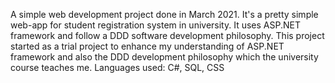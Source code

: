 A simple web development project done in March 2021.
It's a pretty simple web-app for student registration system in university.
It uses ASP.NET framework and follow a DDD software development philosophy.
This project started as a trial project to enhance my understanding of ASP.NET framework and also the DDD development philosophy which the university course teaches me.
Languages used: C#, SQL, CSS